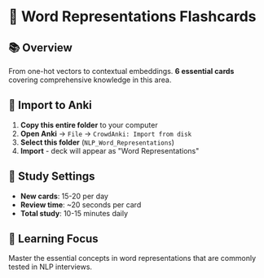 # 🎯 Word Representations Flashcards

## 📚 Overview
From one-hot vectors to contextual embeddings. **6 essential cards** covering comprehensive knowledge in this area.

## 🚀 Import to Anki
1. **Copy this entire folder** to your computer
2. **Open Anki** → `File` → `CrowdAnki: Import from disk`
3. **Select this folder** (`NLP_Word_Representations`)
4. **Import** - deck will appear as "Word Representations"

## 📱 Study Settings
- **New cards**: 15-20 per day
- **Review time**: ~20 seconds per card
- **Total study**: 10-15 minutes daily

## 🎯 Learning Focus
Master the essential concepts in word representations that are commonly tested in NLP interviews.
